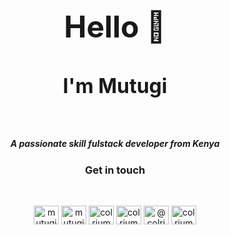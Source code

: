 <h1 align="center" style="font-size: 48px; border-bottom: 1px solid transparent;">Hello 👋</h1>
<h2 align="center" style="font-size: 32px; border-bottom: 1px solid transparent;">I'm Mutugi</h2>
<br>
<h5 align="center">A passionate skill fulstack developer from Kenya</h5>

<h3 align="center">Get in touch</h3>
<br>
<p align="center">
<a href="https://twitter.com/mutugiriungu" target="blank"><img align="center" src="https://raw.githubusercontent.com/rahuldkjain/github-profile-readme-generator/master/src/images/icons/Social/twitter.svg" alt="mutugiriungu" height="30" width="40" /></a>
<a href="https://linkedin.com/in/mutugiriungu" target="blank"><img align="center" src="https://raw.githubusercontent.com/rahuldkjain/github-profile-readme-generator/master/src/images/icons/Social/linked-in-alt.svg" alt="mutugiriungu" height="30" width="40" /></a>
<a href="https://stackoverflow.com/users/colrium" target="blank"><img align="center" src="https://raw.githubusercontent.com/rahuldkjain/github-profile-readme-generator/master/src/images/icons/Social/stack-overflow.svg" alt="colrium" height="30" width="40" /></a>
<a href="https://fb.com/colrium" target="blank"><img align="center" src="https://raw.githubusercontent.com/rahuldkjain/github-profile-readme-generator/master/src/images/icons/Social/facebook.svg" alt="colrium" height="30" width="40" /></a>
<a href="https://medium.com/@colrium" target="blank"><img align="center" src="https://raw.githubusercontent.com/rahuldkjain/github-profile-readme-generator/master/src/images/icons/Social/medium.svg" alt="@colrium" height="30" width="40" /></a>
<a href="https://discord.gg/colrium" target="blank"><img align="center" src="https://raw.githubusercontent.com/rahuldkjain/github-profile-readme-generator/master/src/images/icons/Social/discord.svg" alt="colrium" height="30" width="40" /></a>
</p>
